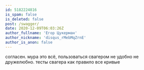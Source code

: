 ```yaml
---
id: 5182224816
is_spam: false
is_deleted: false
post: /swagger/
date: 2020-12-09T06:03:26Z
author_fullname: 'Егор Цукерман'
author_nickname: 'disqus_rMebMqZrnE'
author_is_anon: false
---
```


<p>согласен. мура это всё, пользоваться свагером не удобно не дружелюбно. тесты свагера как правило все кривые</p>
